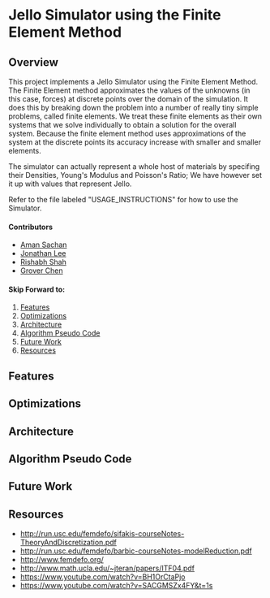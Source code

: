 Jello Simulator using the Finite Element Method
===============================================

## Overview
This project implements a Jello Simulator using the Finite Element Method. The Finite Element method approximates the values of the unknowns (in this case, forces) at discrete points over the domain of the simulation. It does this by breaking down the problem into a number of really tiny simple problems, called finite elements. We treat these finite elements as their own systems that we solve individually to obtain a solution for the overall system. Because the finite element method uses approximations of the system at the discrete points its accuracy increase with smaller and smaller elements.

The simulator can actually represent a whole host of materials by specifing their Densities, Young's Modulus and Poisson's Ratio; We have however set it up with values that represent Jello.

Refer to the file labeled "USAGE_INSTRUCTIONS" for how to use the Simulator.

#### Contributors
- [Aman Sachan](https://github.com/aman-sachan-asach)
- [Jonathan Lee](https://github.com/agentlee)
- [Rishabh Shah](https://github.com/rms13)
- [Grover Chen](https://github.com/Groverc85)

#### Skip Forward to:
1. [Features](#Features)
2. [Optimizations](#Optimizations)
3. [Architecture](#Architecture)
4. [Algorithm Pseudo Code](#Algorithm)
5. [Future Work](#Future)
6. [Resources](#Resources)

## Features <a name="Features"></a>

## Optimizations <a name="Optimizations"></a>

## Architecture <a name="Architecture"></a>

## Algorithm Pseudo Code <a name="Algorithm"></a>

## Future Work <a name="Future"></a>

## Resources <a name="Resources"></a>
- http://run.usc.edu/femdefo/sifakis-courseNotes-TheoryAndDiscretization.pdf
- http://run.usc.edu/femdefo/barbic-courseNotes-modelReduction.pdf
- http://www.femdefo.org/
- http://www.math.ucla.edu/~jteran/papers/ITF04.pdf
- https://www.youtube.com/watch?v=BH1OrCtaPjo
- https://www.youtube.com/watch?v=SACGMSZx4FY&t=1s
